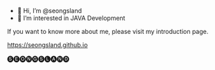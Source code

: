 - 👋 Hi, I’m @seongsland
- 👀 I’m interested in JAVA Development

If you want to know more about me, please visit my introduction page.

https://seongsland.github.io

🅢🅔🅞🅝🅖🅢🅛🅐🅝🅓

<!---
seongsland/seongsland is a ✨ special ✨ repository because its `README.md` (this file) appears on your GitHub profile.
You can click the Preview link to take a look at your changes.
--->
